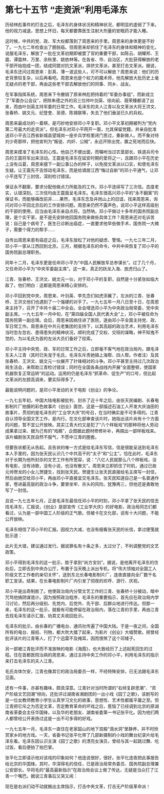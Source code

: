 # 第七十五节 “走资派”利用毛泽东

历经林彪事件的打击之后，毛泽东的身体状况和精神状况，都明显的虚弱了下来。他的视力减退，思想上怀旧，每天都要靠医生注射大剂量的安眠药才能入睡。

这时候，中共的党、政、军大权都落到了周恩来的手里。周恩来的身体更是不妙了。一九七二年检查出了膀胱癌。但周恩来却抓住了毛泽东的身体和精神的变化，说服毛泽东，解放了一批在文革初期即被罢了官的重要干部，如陈云、胡耀邦、王震、谭震林、万里、余秋里、姚依林等。在各省、市、自治区，大批获得解放的老干部开始抱成一团，结成同盟对抗文革派，排挤文革派，甚至打击文革派。据说，毛泽东还问过周恩来：彭真、薄一波这些人，可不可以解放？周恩来说：他们的历史背景较复杂，以后再看吧。周恩来也是个权力的魔术师，他先解放大批历史上毫无疑点的老干部，再由这些老干部去解放他们的同事、同乡、战友。

在军事指挥系统，周恩来下令撤销了原来林彪把持着的“军委办事组”，而新成立了“军委办公会议”，把除朱德之外的另三位帅叶剑英、徐向前、聂荣臻都请了出来，而由叶剑英主持军委的日常工作。毛泽东的夫人江青以及文革派大将王洪文、张春桥、姚文元、纪登奎、吴德、陈锡联等，失去了他们垂涎已久的兵权。

周恩来最成功的一着棋，是巧妙地安排邓小平复职。邓小平文革初期被列为“党内第二号最大的走资派”。但毛泽东对邓小平网开一面，允其保留党籍，并亲自批准送邓小平去江西省新城县望城岗一座步兵学校里闭门思过，重新做人。而不象对待刘少奇那样，把他宣判为“叛徒、内奸、公贼”，永远开除出党，置之死地而后快。

周恩来摸准了毛泽东的心性。他自己不便出面，而嘱咐当过农垦部长、铁道兵司令员的王震将军出来活动。王震是毛泽东在延安时期的爱将之一，且跟邓小平在历史上没有瓜葛，周恩来摆下一副公事公办的样子，以免授文革派以口实，和使毛泽东生疑。让王震先不去惊动毛泽东，而是给谪居江西“悔过自新”的邓小平通气，让邓小平连写了三封信，深刻检讨错误。

保证永不翻案，要求分配他做点力所能及的工作。邓小平连续写了三次信。态度老实，认错深刻。三次信均由王震面呈毛泽东。毛泽东很高兴邓小平的“永不翻案”的保证书，而能够痛改前非……果然，毛泽东念及井岗山上的旧谊，找来周恩来，询问对邓小平回北京后的工作安排问题。周恩来仍然不露声色，说邓小平这样高级别的干部的使用，应当由毛泽东亲自点将。当然呐，邓小平做过十多年的国务院副总理，是个实干家，是不是先安排他回国务院来做些具体工作？周恩来还对毛诉苦说：自己是个病号了，医生已诊断出癌症，一直要求他早些做手术，国务院一大摊子，需要个得力的帮手……

自传出周恩来患有癌症之后，毛泽东放松了对他的疑虑、警惕。一九七三年二月，邓小平一家从江西回到北京。三月，根据毛泽东的命令，中共中央恢复了邓小平的国务院副总理职务。

同年十二月，毛泽东更是任命邓小平为“中国人民解放军总参谋长”。过了几个月，又任命邓小平为“中央军委副主席”。这一来，真正的跃龙入海、放虎归山了。

江青、张春桥、王洪文、姚文元一伙，对于邓小平的复职，自然是十分紧张如临大敌了。他们明白：这都是周恩来精心安排的。

邓小平回到党中央，周恩来、叶剑英、李先念们如虎添翼了，左派的江青、张春桥、王洪文他们也遇到了一个强硬的对手了。一九七五年一月八日至十日，在周恩来主持下，召开了中共十届二中全会。全会增选邓小平为中央政治局常委，党中央副主席。一九七五年一月中旬，在“第四届全国人民代表大会”上，邓小平被任命为国务院第一副总理。会后，周恩来因病住进了医院，遂由邓小平全面主持党、政、军日常工作。周恩来在中共元老集团的支持下，以其高超的政治艺术，利用毛泽东当时忽左忽右、患得患失的精神状况，顺利完成了交权、交班的谋略，神不知鬼不觉的，为以毛氏为首的左派大员们备好了绞索。

邓小平主持中央党、政、军的日常工作之后，立即毫不客气地在政治局内，跟毛泽东夫人江青（其时已失宠于毛氏，毛泽东斥责她搞上海帮、四人帮。作者注）及其张春桥、王洪文、姚文元一伙展开了针锋相对的斗争。邓小平甚至主持过几次政治局生活会，来帮助江青检讨错误；同时在全国各条战线内开展“全面整顿，使国家机器恢复正常运转”的运动。运用的仍是毛泽东“抓革命、促生产”的口号，但比起文革派的左腔高调来，要实际得多了。

最能说明问题的，是邓小平发动的关于电影《创业》的争论。

一九七五年初，中国大陆电影被批判、封杀了近十年之后，由张天民编剧、长春电影制片厂拍摄的彩色故事片《创业》面世。这是一部描述石油工人开发大庆油田的故事片，贯彻的是毛泽东的“工业学大庆”的号召，在当时确实是不可多得的。江青自认领导全国文艺工作，是内行。在文化部审查该片时，她指出该片尚有十个方面的问题，暂不宜公开放映。其实江青大约又是犯了“八个样板戏”的那种将他人劳动成果拿过来、据为己有的“戏瘾”，企图据此题材修修补补，再搞出一部样板戏来。该片编剧张天民自然不服气，不愿中江青的圈套。

但要告状都无从告起。且告状的唯一方式是给毛泽东写信，信是很能呈送到毛泽东本人手里的，因为张天民认识几个中共高干的“太子”和“公主”。恰在此时，毛泽东对于长期为他所封杀的文艺工作有所宽容，说：“八亿人民就那么八个样板戏，没有电影，没有诗歌，没有小说，也没有散文”。周恩来立即抓住了时机，通过已故元帅贺龙的小女儿贺捷生，找到张天民。贺捷生让张天民直接给毛主席写一封信，然后由她交给邓小平，再由邓小平直接呈交毛泽东。张天民知道自己是一名普通作家，卷进最高层的政治斗争，要冒坐牢、杀头的风险。犹豫再三，但他还是勇敢地写了一封信。

且说一九七五年七月，正是毛泽东最信任邓小平的时刻，邓小平拿了张天民的信去找毛泽东，汇报说，《创业》是部宣传《工业学大庆》的好电影，政治局同志们都看过，认为是一部中国工人阶级的正气歌。但被卡在文化部，说有十大问题，不能公开放映。

毛泽东相信了邓小平的汇报。因视力大减，也没有细看张天民的长信，拿过便笺就批示道：

此片无大错，建议通过发行。据说罪名有十条之多，太过分了，不利调整党的文艺政策。

邓小平得到毛泽东的这一批示，胜于拿到“尚方宝剑”。据说，是他离开毛泽东的住处后，立即去到中央办公厅，布置于当天晚上派出专机，将“伟大领袖对全国工人阶级文艺工作者的亲切关怀”，送到东北长春电影制片厂，连夜直接向全厂数千名职工宣读。结果，在长春电影制片厂内引发了彻夜的欢呼、游行、庆祝。

邓小平是出奇制胜了。他使政治局内分管文艺工作的江青、张春桥十分被动，暗中咒骂他搞阴谋诡计。因为按照政治程序，毛泽东的重要指示，首先应在政治局内学习讨论，然后再分级别、先党内、后党外、先干部、后群众地进行传达。但那一来，毛泽东的这一批示，就极有可能停留在政治局内，落在江青的手里，再由江青去找毛泽东请示汇报，劝其丈夫收回批示。

毛泽东的批示，由长春的广播电台、通讯社传遍了中国大陆。于是一夜之间，全国所有的电台、报纸、刊物，都大吹大擂了起来，为影片《创业》大唱赞歌。把曾经批评该片的江青等人，打了个迅雷不及掩耳，因而恨煞了这个邓矮子。

另一部被江青批评而不准放映的电影《海霞》，也大致经历了上述起死回生的过程。住在首都医院治病的周恩来，通过主持中央工作的邓小平，利用毛泽东的指示来打击毛泽东的夫人江青。

毛氏龙体欠安，江青也像其它的政治局委员一样，不经特殊安排，已无法跟毛泽东见面。

还有一件事，亦甚有趣味，颇具深意。江青针对当时所谓的“右倾复辟思潮”、“资产阶级文艺回潮”倾向，还批评过湖南省湘剧团的一出小戏《园丁之歌》，该剧写的是一位女教师教育小学生认真学习文化的故事，思想性、艺术性都属平庸之至。但江青把它斥之为否定文革，否定教育革命的坏戏之后，惹恼了已经调到北京的原湖南省革委会主任华国锋，以及华的老朋友、湖南省委第一书记张平化。因为他们两人都曾经公开表扬过这是一出不可多得的好戏。

一九七五年一月，毛泽东一直住在老家韶山的地下宫殿“滴水洞”里静养，并不时欣赏家乡的地方戏。一天，省委书记张平化带了几部新摄制的小戏的舞台纪录片给毛泽东看。毛泽东因认识主演《园丁之歌》的漂亮女演员，曾经与其一起跳过舞、吃过饭，看后便拍了拍巴掌。

张平化立即请示他对该戏的印象如何？他连说很好，很好。张平化连夜把此事报告给北京的华国锋。其时，华深得毛的信任，已是政治局常务委员、国务院副总理兼公安部长。华将毛的“最高最新指示”在政治局会议上做了传达，无疑是当众打了江青一个嘴巴。据说江青事后又哭又闹：

现在是右派们动不动就搬出主席指示，打击中央文革，打击无产阶级革命派！
